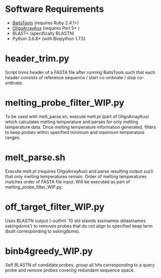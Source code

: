 # Software Requirements

* [BaitsTools](https://github.com/campanam/BaitsTools) (requires Ruby 2.4.1+)
* [OligoArrayAux](http://unafold.rna.albany.edu/?q=DINAMelt/OligoArrayAux) (requires Perl 5+ )
* BLAST+ (specifically BLASTN)
* Python 3.6.8+ (with Biopython 1.7.5)

# header_trim.py
Script trims header of a FASTA file after running BaitsTools such that each header consists of reference sequence / start co-ordinate / stop co-ordinate.

# melting_probe_filter_WIP.py
To be used with melt_parse.sh, execute melt.pl (part of OligoArrayAux) which calculates melting temperature and parses for only melting temperature data. Once melting temperature information generated, filters to keep probes within specified minimum and maximum temperature ranges.

# melt_parse.sh
Execute melt.pl (requires OligoArrayAux) and parse resulting output such that only melting temperatures remain. Order of melting temperatures matches order of FASTA file input. Will be executed as part of melting_probe_filter_WIP.py.

# off_target_filter_WIP.py
Uses BLASTN output (-outfmt '10 std staxids sscinames sblastnames sskingdoms') to removes probes that do not align to specified keep term (built corresponding to sskingdoms). 

# binb4greedy_WIP.py
Self BLASTN of candidate probes, group all hits corresponding to a query probe and remove probes covering redundant sequence space. 

